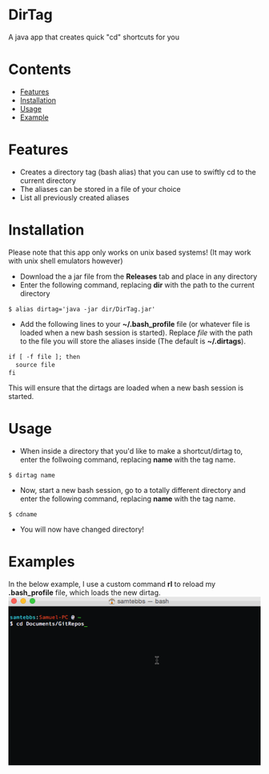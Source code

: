 # DirTag
A java app that creates quick "cd" shortcuts for you

# Contents
* <a href="#Features">Features</a>
* <a href="#Installation">Installation</a>
* <a href="#Usage">Usage</a>
* <a href="#Example">Example</a>

<a id="Features">Features
==========================
* Creates a directory tag (bash alias) that you can use to swiftly cd to the current directory
* The aliases can be stored in a file of your choice
* List all previously created aliases

# Installation
Please note that this app only works on unix based systems! (It may work with unix shell emulators however)
* Download the a jar file from the **Releases** tab and place in any directory
* Enter the following command, replacing __dir__ with the path to the current directory

```
$ alias dirtag='java -jar dir/DirTag.jar'
```
* Add the following lines to your __~/.bash_profile__ file (or whatever file is loaded when a new bash session is started). Replace _file_ with the path to the file you will store the aliases inside (The default is __~/.dirtags__).
```
if [ -f file ]; then
  source file
fi
```

This will ensure that the dirtags are loaded when a new bash session is started.

# Usage
* When inside a directory that you'd like to make a shortcut/dirtag to, enter the follwoing command, replacing __name__ with the tag name.
```
$ dirtag name
```

* Now, start a new bash session, go to a totally different directory and enter the following command, replacing __name__ with the tag name.
```
$ cdname
```

* You will now have changed directory!

# Examples
In the below example, I use a custom command **rl** to reload my **.bash_profile** file, which loads the new dirtag. 
![alt tag](https://github.com/SamTebbs33/DirTag/blob/master/example.gif)
